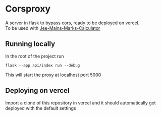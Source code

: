# Corsproxy
A server in flask to bypass cors, ready to be deployed on vercel.  
To be used with [Jee-Mains-Marks-Calculator](https://github.com/timepassuser/Jee-Mains-Marks-Calculator)
## Running locally
In the root of the project run  
```
flask --app api/index run --debug
```
This will start the proxy at localhost port 5000  
## Deploying on vercel
Import a clone of this repository in vercel and it should automatically get deployed with the default settings
